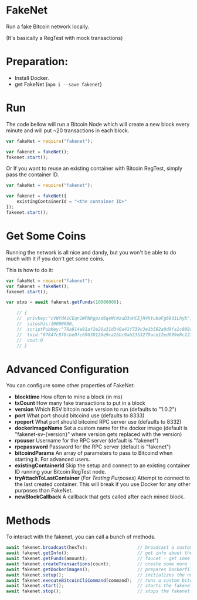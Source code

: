 
# FakeNet
Run a fake Bitcoin network locally.

(It's basically a RegTest with mock transactions)

# Preparation:

- Install Docker.
- get FakeNet (```npm i --save fakenet```)

# Run

The code bellow will run a Bitcoin Node which will create a new block every minute and will put ~20 transactions in each block.

```js
var fakeNet = require("fakenet");

var fakenet = fakeNet();
fakenet.start();
```

Or If you want to reuse an existing container with Bitcoin RegTest, simply pass the container ID.

```js
var fakeNet = require("fakenet");

var fakenet = fakeNet({
    existingContainerId = "<the container ID>"
});
fakenet.start();
```

# Get Some Coins

Running the network is all nice and dandy, but you won't be able to do much with it if you don't get some coins.

This is how to do it:

```js
var fakeNet = require("fakenet");
var fakenet = fakeNet();
fakenet.start();

var utxo = await fakenet.getFunds(10000000);

    // {
    //  privkey:"cVWYdAiCEqn1WPNhgpzd6qeNcWzuD3uHCEjR4KtukoFg68d1Lhyb",
    //  satoshis:10000000,
    //  scriptPubKey:"76a914e91af2e26a31d340a41f739c3e1b562a0d9fa1c888ac",
    //  txid:"07847c9f8cbe0fc69630126e9ca26bc9ab2353279ace12ed699e8c127ce23f03",
    //  vout:0
    // }
```

# Advanced Configuration

You can configure some other properties of FakeNet:

- **blocktime** How often to mine a block (in ms)
- **txCount** How many fake transactions to put in a block
- **version** Which BSV bitcoin node version to run (defaults to "1.0.2")
- **port** What port should bitcoind use (defaults to 8333)
- **rpcport** What port should bitcoind RPC server use (defaults to 8332)
- **dockerImageName** Set a custom name for the docker image (default is "fakenet-sv-{version}" where version gets replaced with the version)
- **rpcuser** Username for the RPC server (default is "fakenet")
- **rpcpassword** Password for the RPC server (default is "fakenet")
- **bitcoindParams** An array of parameters to pass to Bitcoind when starting it. For advanced users.
- **existingContainerId** Skip the setup and connect to an existing container ID running your Bitcoin RegTest node.
- **tryAttachToLastContainer** (*For Testing Purposes*) Attempt to connect to the last created container. This will break if you use Docker for any other purposes than FakeNet.
- **newBlockCallback** A callback that gets called after each mined block.

# Methods

To interact with the fakenet, you can call a bunch of methods.

```js
await fakenet.broadcast(hexTx);                   // broadcast a custom transaction
await fakenet.getInfo();                          // get info about the fakenet chain
await fakenet.getFunds(amount);                   // faucet - get some coins to use
await fakenet.createTransactions(count);          // create some more fake transactions
await fakenet.getDockerImages();                  // prepares Dockerfiles for BSV nodes
await fakenet.setup();                            // initializes the node if needed
await fakenet.executeBitcoinCliCommand(command);  // runs a custom bitcoin-cli command
await fakenet.start();                            // starts the fakenet loop
await fakenet.stop();                             // stops the fakenet loop
```